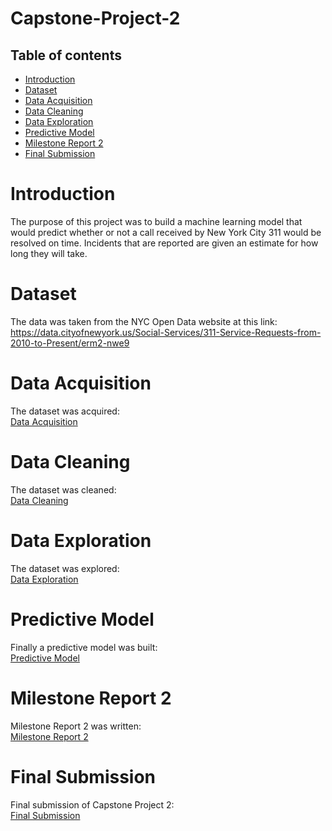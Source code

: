# Capstone-Project-2
## Table of contents
* [Introduction](#introduction)
* [Dataset](https://data.cityofnewyork.us/Social-Services/311-Service-Requests-from-2010-to-Present/erm2-nwe9)
* [Data Acquisition](https://github.com/jeffreyzhangma/Capstone-Project-2/blob/master/Capstone%20Project%202%20Data%20Acquisition.ipynb)
* [Data Cleaning](https://github.com/jeffreyzhangma/Capstone-Project-2/blob/master/Capstone%20Project%202%20Data%20Cleaning.ipynb)
* [Data Exploration](https://github.com/jeffreyzhangma/Capstone-Project-2/blob/master/Capstone%20Project%202%20Data%20Exploration.ipynb)
* [Predictive Model](https://github.com/jeffreyzhangma/Capstone-Project-2/blob/master/Capstone%20Project%202%20Predictive%20Modeling.ipynb)
* [Milestone Report 2](https://github.com/jeffreyzhangma/Capstone-Project-2/blob/master/Capstone%20Project%202_%20Milestone%20Report%202.pdf)
* [Final Submission](https://github.com/jeffreyzhangma/Capstone-Project-2/blob/master/_Capstone%20Project%202_%20Quality%20Measurement%20of%20NYC%20311%20Calls.pdf)

# Introduction
The purpose of this project was to build a machine learning model that would predict whether or not a call received by New York City 311 would be resolved on time. Incidents that are reported are given an estimate for how long they will take. 
# Dataset
The data was taken from the NYC Open Data website at this link: <br />
<https://data.cityofnewyork.us/Social-Services/311-Service-Requests-from-2010-to-Present/erm2-nwe9> 
# Data Acquisition
The dataset was acquired: <br />
[Data Acquisition](https://github.com/jeffreyzhangma/Capstone-Project-2/blob/master/Capstone%20Project%202%20Data%20Acquisition.ipynb)

# Data Cleaning
The dataset was cleaned: <br /> [Data Cleaning](https://github.com/jeffreyzhangma/Capstone-Project-2/blob/master/Capstone%20Project%202%20Data%20Cleaning.ipynb)

# Data Exploration
The dataset was explored: <br /> [Data Exploration](https://github.com/jeffreyzhangma/Capstone-Project-2/blob/master/Capstone%20Project%202%20Data%20Exploration.ipynb)

# Predictive Model
Finally a predictive model was built: <br />
[Predictive Model](https://github.com/jeffreyzhangma/Capstone-Project-2/blob/master/Capstone%20Project%202%20Predictive%20Modeling.ipynb)

# Milestone Report 2 
Milestone Report 2 was written: <br />
[Milestone Report 2](https://github.com/jeffreyzhangma/Capstone-Project-2/blob/master/Capstone%20Project%202_%20Milestone%20Report%202.pdf)

# Final Submission 
Final submission of Capstone Project 2: <br />
[Final Submission](https://github.com/jeffreyzhangma/Capstone-Project-2/blob/master/_Capstone%20Project%202_%20Quality%20Measurement%20of%20NYC%20311%20Calls.pdf)
